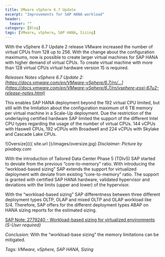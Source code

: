 ```yaml
---
title: VMware vSphere 6.7 Update
excerpt: "Improvements for SAP HANA workload"
header:
  teaser: ""
category: [Blog]
tags: [VMware, vSphere, SAP HANA, Sizing]
---
```


With the vSphere 6.7 Update 2 release VMware increased the number of virtual CPUs from 128 up to 256. With the change about the configuration maximums, now is possible to create larger virtual machines for SAP HANA with higher demand of virtual CPUs. To create virtual machine with more than 128 virtual CPUs virtual hardware version 15 is required.

*Releases Notes vSphere 6.7 Update 2: [https://docs.vmware.com/en/VMware-vSphere/6.7/rn/...](https://docs.vmware.com/en/VMware-vSphere/6.7/rn/vsphere-esxi-67u2-release-notes.html)*

This enables SAP HANA deployment beyond the 192 virtual CPU limited, but still with the limitation about the configuration maximum of 6 TB memory per virtual machine in a Scale-Up deployment. Due the restriction of the underlaying certified hardware SAP limited the support of the different Intel CPU types regarding the usage of the number of virtual CPUs. 144 vCPUs with Haswell CPUs, 192 vCPUs with Broadwell and 224 vCPUs with Skylake and Cascade Lake CPUs.

![Oversize]({{ site.url }}/images/oversize.jpg)
*Disclaimer: Picture by pixabay.com*

With the introduction of Tailored Data Center Phase 5 (TDIv5) SAP started to deviate from the previous “core-to-memory” ratio. With introducing the “workload-based sizing” SAP extends the support for virtualized deployment with deviate from existing “core-to-memory” ratio. The support is granted with certified SAP HANA hardware, validated hypervisor and deviations with the limits (upper and lower) of the hypervisor.

With the “workload-based sizing” SAP differentness between three different deployment types OLTP, OLAP and mixed OLTP and OLAP workload like S/4. Therefore, SAP offers for the different deployment types ABAP on HANA sizing reports for the estimated sizing.

[SAP Note: 2779240 - Workload-based sizing for virtualized environments](https://launchpad.support.sap.com/#/notes/2779240) *(S-User required)*

*Conclusion:* With the “workload-base sizing” the memory limitations can be mitigated.

*Tags: VMware, vSphere, SAP HANA, Sizing*
